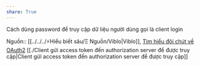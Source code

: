 ```yaml
---
share: True
---
```

Cách dùng password để truy cập dữ liệu người dùng gọi là client login

Nguồn:: [[../../../⚡Hiểu biết sâu/Ξ Nguồn/Viblo|Viblo]], [Tìm hiểu đôi chút về OAuth2](https://viblo.asia/p/tim-hieu-doi-chut-ve-oauth2-eW65GvMLlDO)
[[./Client gửi access token đến authorization server để được truy cập|Client gửi access token đến authorization server để được truy cập]] 